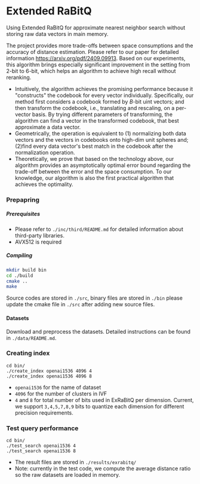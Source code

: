 # Extended RaBitQ
Using Extended RaBitQ for approximate nearest neighbor search without storing raw data vectors in main memory.

The project provides more trade-offs between space consumptions and the accuracy of distance estimation. Please refer to our paper for detailed information https://arxiv.org/pdf/2409.09913. Based on our experiments, this algorithm brings especially significant improvement in the setting from 2-bit to 6-bit, which helps an algorithm to achieve high recall without reranking. 

*   Intuitively, the algorithm achieves the promising performance because it "constructs" the codebook for every vector individually. Specifically, our method first considers a codebook formed by $B$-bit uint vectors; and then transform the codebook, i.e., translating and rescaling, on a per-vector basis. By trying different parameters of transforming, the algorithm can find a vector in the transformed codebook, that best approximate a data vector.
*   Geometrically, the operation is equivalent to (1) normalizing both data vectors and the vectors in codebooks onto high-dim unit spheres and; (2)find every data vector's best match in the codebook after the normalization operation.
*   Theoretically, we prove that based on the technology above, our algorithm provides an asymptotically optimal error bound regarding the trade-off between the error and the space consumption. To our knowledge, our algorithm is also the first practical algorithm that achieves the optimality. 


### Prepapring 


##### Prerequisites
* Please refer to `./inc/third/README.md` for detailed information about third-party libraries.
* AVX512 is required

##### Compiling
```Bash
mkdir build bin
cd ./build
cmake ..
make
```
Source codes are stored in `./src`, binary files are stored in `./bin` please update the cmake file in `./src` after adding new source files.

#### Datasets
Download and preprocess the datasets. Detailed instructions can be found in `./data/README.md`.


### Creating index
```Base
cd bin/
./create_index openai1536 4096 4
./create_index openai1536 4096 8
```
* `openai1536` for the name of dataset
* `4096` for the number of clusters in IVF
* `4` and `8` for total number of bits used in ExRaBitQ per dimension. Current, we support `3,4,5,7,8,9` bits to quantize each dimension for different precision requirements.

### Test query performance
```Base
cd bin/
./test_search openai1536 4
./test_search openai1536 8
```
* The result files are stored in `./results/exrabitq/`
* Note: currently in the test code, we compute the average distance ratio so the raw datasets are loaded in memory.
